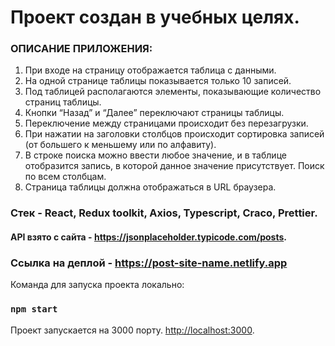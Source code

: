 # Проект создан в учебных целях.

### ОПИСАНИЕ ПРИЛОЖЕНИЯ:
1. При входе на страницу отображается таблица с данными.
2. На одной странице таблицы показывается только 10 записей.
3. Под таблицей располагаются элементы, показывающие количество страниц таблицы.
4. Кнопки “Назад” и “Далее” переключают страницы таблицы.
5. Переключение между страницами происходит без перезагрузки.
6. При нажатии на заголовки столбцов происходит сортировка записей (от большего к меньшему или по алфавиту).
7. В строке поиска можно ввести любое значение, и в таблице отобразится запись, в которой данное значение присутствует. Поиск по всем столбцам.
8. Страница таблицы должна отображаться в URL браузера.


### Стек - React, Redux toolkit, Axios, Typescript, Craco, Prettier.
#### API взято с сайта - https://jsonplaceholder.typicode.com/posts.

### Ссылка на деплой - https://post-site-name.netlify.app

Команда для запуска проекта локально:

### `npm start`

Проект запускается на 3000 порту.
[http://localhost:3000](http://localhost:3000).
